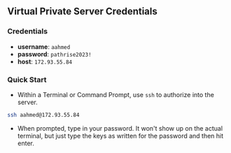 ## Virtual Private Server Credentials

### Credentials

- **username**: `aahmed`
- **password**: `pathrise2023!`
- **host**: `172.93.55.84`

### Quick Start

- Within a Terminal or Command Prompt, use `ssh` to authorize into the server.

```bash
ssh aahmed@172.93.55.84
```

- When prompted, type in your password. It won't show up on the actual terminal, but just type the keys as written for the password and then hit enter.
